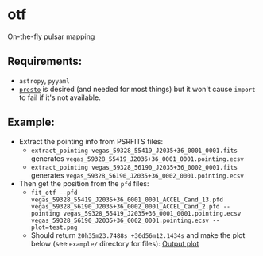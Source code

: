 # otf
On-the-fly pulsar mapping


## Requirements:
* `astropy`, `pyyaml`
* [`presto`](https://github.com/scottransom/presto) is desired (and needed for most things) but it won't cause `import` to fail if it's not available.

## Example:

* Extract the pointing info from PSRFITS files: 
  * `extract_pointing vegas_59328_55419_J2035+36_0001_0001.fits` generates `vegas_59328_55419_J2035+36_0001_0001.pointing.ecsv`
  * `extract_pointing vegas_59328_56190_J2035+36_0002_0001.fits` generates `vegas_59328_56190_J2035+36_0002_0001.pointing.ecsv`
* Then get the position from the `pfd` files:
  * `fit_otf --pfd vegas_59328_55419_J2035+36_0001_0001_ACCEL_Cand_13.pfd vegas_59328_56190_J2035+36_0002_0001_ACCEL_Cand_2.pfd --pointing vegas_59328_55419_J2035+36_0001_0001.pointing.ecsv vegas_59328_56190_J2035+36_0002_0001.pointing.ecsv --plot=test.png`
  * Should return `20h35m23.7488s +36d56m12.1434s` and make the plot below (see `example/` directory for files):
   [Output plot](examples/test.png)
